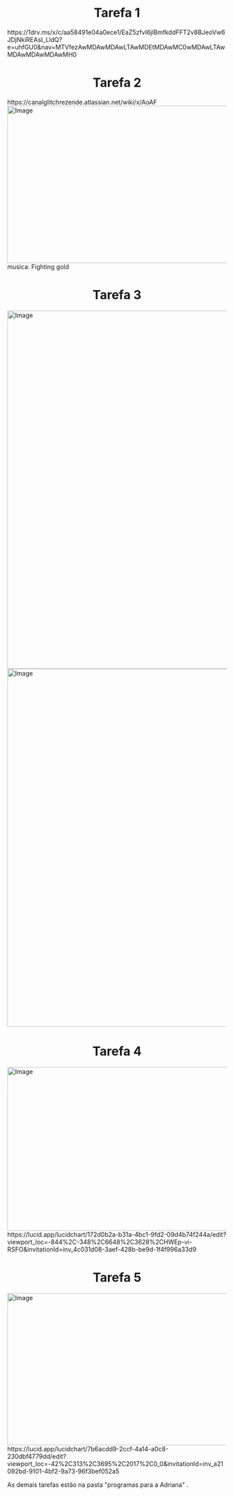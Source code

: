 <h1 align="center"> Tarefa 1 </h1>
https://1drv.ms/x/c/aa58491e04a0ece1/EaZ5zfvI6jlBmfkddFFT2v8BJeoVw6JDjNkiREAsI_LldQ?e=uhfGU0&nav=MTVfezAwMDAwMDAwLTAwMDEtMDAwMC0wMDAwLTAwMDAwMDAwMDAwMH0
<h1 align="center"> Tarefa 2 </h1>
https://canalglitchrezende.atlassian.net/wiki/x/AoAF
<img width="1558" height="360" alt="Image" src="https://github.com/user-attachments/assets/80bfd126-a131-454a-be7d-ae97265e8856" />
musica: Fighting gold

<h1 align="center"> Tarefa 3 </h1>
<img width="820" height="820" alt="Image" src="https://github.com/GlitchRez1/Adriana/issues/2#issue-3390593282" />
<img width="820" height="820" alt="Image" src="https://github.com/GlitchRez1/Adriana/issues/5#issue-3391026496" />
<h1 align="center"> Tarefa 4 </h1>
<img width="1324" height="375" alt="Image" src="https://github.com/user-attachments/assets/23afbf87-d6b8-4117-8dd2-00dd10bfbcbf" />
https://lucid.app/lucidchart/172d0b2a-b31a-4bc1-9fd2-09d4b74f244a/edit?viewport_loc=-844%2C-348%2C6648%2C3628%2CHWEp-vi-RSFO&invitationId=inv_4c031d08-3aef-428b-be9d-1f4f996a33d9
<h1 align="center"> Tarefa 5 </h1>
<img width="1477" height="348" alt="Image" src="https://github.com/user-attachments/assets/7e5748e5-3052-4849-957d-8e504667da10" />
https://lucid.app/lucidchart/7b6acdd9-2ccf-4a14-a0c8-230dbf4779dd/edit?viewport_loc=-42%2C313%2C3695%2C2017%2C0_0&invitationId=inv_a21092bd-9101-4bf2-9a73-96f3bef052a5

As demais tarefas estão na pasta "programas para a Adriana" .
